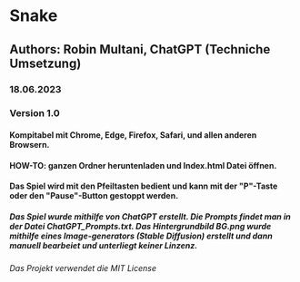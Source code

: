 # Snake
## Authors: Robin Multani, ChatGPT (Techniche Umsetzung)
### 18.06.2023
### Version 1.0
#### Kompitabel mit Chrome, Edge, Firefox, Safari, und allen anderen Browsern.
#### HOW-TO: ganzen Ordner heruntenladen und Index.html Datei öffnen. 
#### Das Spiel wird mit den Pfeiltasten bedient und kann mit der "P"-Taste oder den "Pause"-Button gestoppt werden.
##### Das Spiel wurde mithilfe von ChatGPT erstellt. Die Prompts findet man in der Datei ChatGPT_Prompts.txt. Das Hintergrundbild BG.png wurde mithilfe eines Image-generators (Stable Diffusion) erstellt und dann manuell bearbeiet und unterliegt keiner Linzenz.
###### Das Projekt verwendet die MIT License
